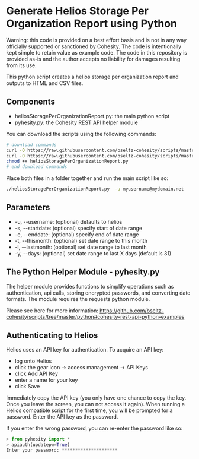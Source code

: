 # Generate Helios Storage Per Organization Report using Python

Warning: this code is provided on a best effort basis and is not in any way officially supported or sanctioned by Cohesity. The code is intentionally kept simple to retain value as example code. The code in this repository is provided as-is and the author accepts no liability for damages resulting from its use.

This python script creates a helios storage per organization report and outputs to HTML and CSV files.

## Components

* heliosStoragePerOrganizationReport.py: the main python script
* pyhesity.py: the Cohesity REST API helper module

You can download the scripts using the following commands:

```bash
# download commands
curl -O https://raw.githubusercontent.com/bseltz-cohesity/scripts/master/reports/heliosV2/python/heliosStoragePerOrganizationReport/heliosStoragePerOrganizationReport.py
curl -O https://raw.githubusercontent.com/bseltz-cohesity/scripts/master/python/pyhesity.py
chmod +x heliosStoragePerOrganizationReport.py
# end download commands
```

Place both files in a folder together and run the main script like so:

```bash
./heliosStoragePerOrganizationReport.py  -u myusername@mydomain.net
```

## Parameters

* -u, --username: (optional) defaults to helios
* -s, --startdate: (optional) specify start of date range
* -e, --enddate: (optional) specify end of date range
* -t, --thismonth: (optional) set date range to this month
* -l, --lastmonth: (optional) set date range to last month
* -y, --days: (optional) set date range to last X days (default is 31)

## The Python Helper Module - pyhesity.py

The helper module provides functions to simplify operations such as authentication, api calls, storing encrypted passwords, and converting date formats. The module requires the requests python module.

Please see here for more information: <https://github.com/bseltz-cohesity/scripts/tree/master/python#cohesity-rest-api-python-examples>

## Authenticating to Helios

Helios uses an API key for authentication. To acquire an API key:

* log onto Helios
* click the gear icon -> access management -> API Keys
* click Add API Key
* enter a name for your key
* click Save

Immediately copy the API key (you only have one chance to copy the key. Once you leave the screen, you can not access it again). When running a Helios compatible script for the first time, you will be prompted for a password. Enter the API key as the password.

If you enter the wrong password, you can re-enter the password like so:

```python
> from pyhesity import *
> apiauth(updatepw=True)
Enter your password: *********************
```
